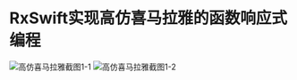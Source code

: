 # RxSwift实现高仿喜马拉雅的函数响应式编程

![高仿喜马拉雅截图1-1](http://ovy8j7ypb.bkt.clouddn.com/%E5%96%9C%E9%A9%AC%E6%8B%89%E9%9B%851-1.png)
![高仿喜马拉雅截图1-2](http://ovy8j7ypb.bkt.clouddn.com/%E5%96%9C%E9%A9%AC%E6%8B%89%E9%9B%851-2.png)

